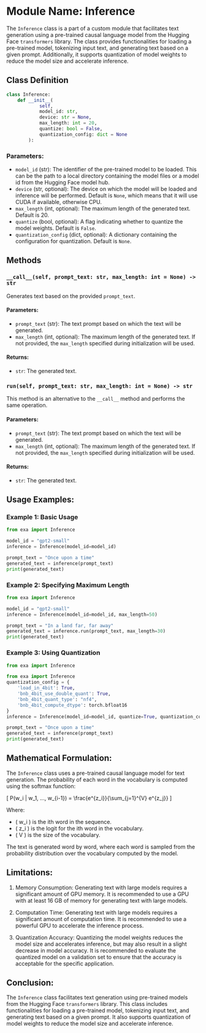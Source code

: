 # Module Name: Inference

The `Inference` class is a part of a custom module that facilitates text generation using a pre-trained causal language model from the Hugging Face `transformers` library. The class provides functionalities for loading a pre-trained model, tokenizing input text, and generating text based on a given prompt. Additionally, it supports quantization of model weights to reduce the model size and accelerate inference.

## Class Definition

```python
class Inference:
    def __init__(
            self, 
            model_id: str, 
            device: str = None, 
            max_length: int = 20, 
            quantize: bool = False, 
            quantization_config: dict = None
        ):
```

### Parameters:

- `model_id` (str): The identifier of the pre-trained model to be loaded. This can be the path to a local directory containing the model files or a model id from the Hugging Face model hub.
- `device` (str, optional): The device on which the model will be loaded and inference will be performed. Default is `None`, which means that it will use CUDA if available, otherwise CPU.
- `max_length` (int, optional): The maximum length of the generated text. Default is 20.
- `quantize` (bool, optional): A flag indicating whether to quantize the model weights. Default is `False`.
- `quantization_config` (dict, optional): A dictionary containing the configuration for quantization. Default is `None`.

## Methods

### `__call__(self, prompt_text: str, max_length: int = None) -> str`

Generates text based on the provided `prompt_text`.

#### Parameters:

- `prompt_text` (str): The text prompt based on which the text will be generated.
- `max_length` (int, optional): The maximum length of the generated text. If not provided, the `max_length` specified during initialization will be used.

#### Returns:

- `str`: The generated text.

### `run(self, prompt_text: str, max_length: int = None) -> str`

This method is an alternative to the `__call__` method and performs the same operation.

#### Parameters:

- `prompt_text` (str): The text prompt based on which the text will be generated.
- `max_length` (int, optional): The maximum length of the generated text. If not provided, the `max_length` specified during initialization will be used.

#### Returns:

- `str`: The generated text.

## Usage Examples:

### Example 1: Basic Usage

```python
from exa import Inference

model_id = "gpt2-small"
inference = Inference(model_id=model_id)

prompt_text = "Once upon a time"
generated_text = inference(prompt_text)
print(generated_text)
```

### Example 2: Specifying Maximum Length

```python
from exa import Inference

model_id = "gpt2-small"
inference = Inference(model_id=model_id, max_length=50)

prompt_text = "In a land far, far away"
generated_text = inference.run(prompt_text, max_length=30)
print(generated_text)
```

### Example 3: Using Quantization

```python
from exa import Inference

from exa import Inference
quantization_config = {
    'load_in_4bit': True,
    'bnb_4bit_use_double_quant': True,
    'bnb_4bit_quant_type': "nf4",
    'bnb_4bit_compute_dtype': torch.bfloat16
}
inference = Inference(model_id=model_id, quantize=True, quantization_config=quantization_config)

prompt_text = "Once upon a time"
generated_text = inference(prompt_text)
print(generated_text)
```

## Mathematical Formulation:

The `Inference` class uses a pre-trained causal language model for text generation. The probability of each word in the vocabulary is computed using the softmax function:

\[ P(w_i | w_1, ..., w_{i-1}) = \frac{e^{z_i}}{\sum_{j=1}^{V} e^{z_j}} \]

Where:
- \( w_i \) is the ith word in the sequence.
- \( z_i \) is the logit for the ith word in the vocabulary.
- \( V \) is the size of the vocabulary.

The text is generated word by word, where each word is sampled from the probability distribution over the vocabulary computed by the model.

## Limitations:

1. Memory Consumption: Generating text with large models requires a significant amount of GPU memory. It is recommended to use a GPU with at least 16 GB of memory for generating text with large models.

2. Computation Time: Generating text with large models requires a significant amount of computation time. It is recommended to use a powerful GPU to accelerate the inference process.

3. Quantization Accuracy: Quantizing the model weights reduces the model size and accelerates inference, but may also result in a slight decrease in model accuracy. It is recommended to evaluate the quantized model on a validation set to ensure that the accuracy is acceptable for the specific application.

## Conclusion:

The `Inference` class facilitates text generation using pre-trained models from the Hugging Face `transformers` library. This class includes functionalities for loading a pre-trained model, tokenizing input text, and generating text based on a given prompt. It also supports quantization of model weights to reduce the model size and accelerate inference.